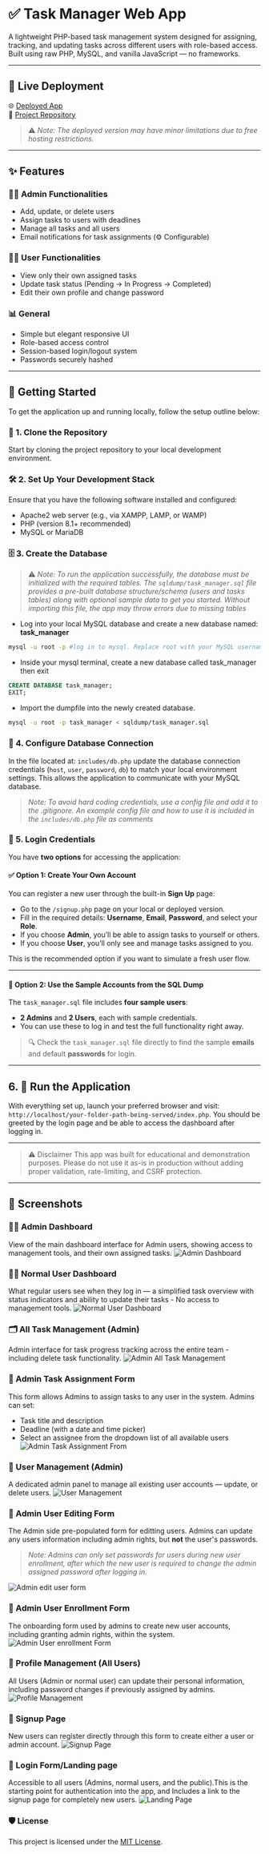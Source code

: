 # ✅ Task Manager Web App

A lightweight PHP-based task management system designed for assigning, tracking, and updating tasks across different users with role-based access. Built using raw PHP, MySQL, and vanilla JavaScript — no frameworks.

---

## 🚀 Live Deployment

🌐 [Deployed App](https://dennis-mburu.infinityfreeapp.com/index.php)  
📁 [Project Repository](https://github.com/dennis-mburu/task-manager-php)

> ⚠️ _Note: The deployed version may have minor limitations due to free hosting restrictions._

---

## ✨ Features

### 👩‍💼 Admin Functionalities

- Add, update, or delete users
- Assign tasks to users with deadlines
- Manage all tasks and all users
- Email notifications for task assignments (⚙️ Configurable)

### 🙋‍♂️ User Functionalities

- View only their own assigned tasks
- Update task status (Pending → In Progress → Completed)
- Edit their own profile and change password

### 📊 General

- Simple but elegant responsive UI
- Role-based access control
- Session-based login/logout system
- Passwords securely hashed

---

## 🚀 Getting Started

To get the application up and running locally, follow the setup outline below:

### 🔁 1. Clone the Repository

Start by cloning the project repository to your local development environment.

### 🛠 2. Set Up Your Development Stack

Ensure that you have the following software installed and configured:

- Apache2 web server (e.g., via XAMPP, LAMP, or WAMP)
- PHP (version 8.1+ recommended)
- MySQL or MariaDB

### 🗄 3. Create the Database

> ⚠️ _Note: To run the application successfully, the database must be initialized with the required tables. The `sqldump/task_manager.sql` file provides a pre-built database structure/schema (users and tasks tables) along with optional sample data to get you started. Without importing this file, the app may throw errors due to missing tables_

- Log into your local MySQL database and create a new database named: **task_manager**

```bash
mysql -u root -p #log in to mysql. Replace root with your MySQL username if different.
```

- Inside your mysql terminal, create a new database called task_manager then exit

```sql
CREATE DATABASE task_manager;
EXIT;
```

- Import the dumpfile into the newly created database.

```bash
mysql -u root -p task_manager < sqldump/task_manager.sql
```

### 🔐 4. Configure Database Connection

In the file located at: `includes/db.php` update the database connection credentials (`host`, `user`, `password`, `db`) to match your local environment settings. This allows the application to communicate with your MySQL database.

> _Note: To avoid hard coding credentials, use a config file and add it to the .gitignore. An example config file and how to use it is included in the `includes/db.php` file as comments_

### 🔑 5. Login Credentials

You have **two options** for accessing the application:

#### ✅ Option 1: Create Your Own Account

You can register a new user through the built-in **Sign Up** page:

- Go to the `/signup.php` page on your local or deployed version.
- Fill in the required details: **Username**, **Email**, **Password**, and select your **Role**.
- If you choose **Admin**, you’ll be able to assign tasks to yourself or others.
- If you choose **User**, you’ll only see and manage tasks assigned to you.

This is the recommended option if you want to simulate a fresh user flow.

---

#### 🧪 Option 2: Use the Sample Accounts from the SQL Dump

The `task_manager.sql` file includes **four sample users**:

- **2 Admins** and **2 Users**, each with sample credentials.
- You can use these to log in and test the full functionality right away.

> 🔍 Check the `task_manager.sql` file directly to find the sample **emails** and default **passwords** for login.

---

## 6. 🧪 Run the Application

With everything set up, launch your preferred browser and visit: `http://localhost/your-folder-path-being-served/index.php`. You should be greeted by the login page and be able to access the dashboard after logging in.

---

> ⚠️ Disclaimer
> This app was built for educational and demonstration purposes.
> Please do not use it as-is in production without adding proper validation, rate-limiting, and CSRF protection.

---

## 📸 Screenshots

### 🧑‍💼 Admin Dashboard

View of the main dashboard interface for Admin users, showing access to management tools, and their own assigned tasks.
![Admin Dashboard](screenshots/admin-dashboard.png)

### 🙋‍♂️ Normal User Dashboard

What regular users see when they log in — a simplified task overview with status indicators and ability to update their tasks - No access to management tools.
![Normal User Dashboard](screenshots/normal-user-dashboard.png)

### 🗂️ All Task Management (Admin)

Admin interface for task progress tracking across the entire team - including delete task functionality.
![Admin All Task Management](screenshots/admin-all-task-management.png)

### 📝 Admin Task Assignment Form

This form allows Admins to assign tasks to any user in the system.
Admins can set:

- Task title and description
- Deadline (with a date and time picker)
- Select an assignee from the dropdown list of all available users
  ![Admin Task Assignment From](screenshots/task-assignment-form.png)

### 👥 User Management (Admin)

A dedicated admin panel to manage all existing user accounts — update, or delete users.
![User Management](screenshots/user-management.png)

### 👤 Admin User Editing Form

The Admin side pre-populated form for editting users. Admins can update any users information including admin rights, but **not** the user's passwords.

> _Note: Admins can only set passwords for users during new user enrollment, after which the new user is required to change the admin assigned password after logging in._

![Admin edit user form](screenshots/edit-user-form.png)

### 👤 Admin User Enrollment Form

The onboarding form used by admins to create new user accounts, including granting admin rights, within the system.
![Admin User enrollment Form](screenshots/add-user-form.png)

### 👤 Profile Management (All Users)

All Users (Admin or normal user) can update their personal information, including password changes if previously assigned by admins.
![Profile Management](screenshots/profile-management.png)

### 📝 Signup Page

New users can register directly through this form to create either a user or admin account.
![Signup Page](screenshots/signup.png)

### 🔐 Login Form/Landing page

Accessible to all users (Admins, normal users, and the public).This is the starting point for authentication into the app, and Includes a link to the signup page for completely new users.
![Landing Page](screenshots/login.png)


### 🛡️ License

This project is licensed under the [MIT License](LICENSE.md).
